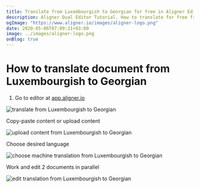 ```yaml
---
title: Translate from Luxembourgish to Georgian for free in Aligner Editor
description: Aligner Dual Editor Tutorial. How to translate for free from Luxembourgish to Georgian. Aligner is multilingual document management platform. 
ogImage: "https://www.aligner.io/images/aligner-logo.png"
date: 2020-05-06T07:09:21+03:00
image: ../images/aligner-logo.png
onBlog: true
---
```


# How to translate document from Luxembourgish to Georgian

1. Go to editor at [app.aligner.io](https://app.aligner.io "Aligner App web page")

![translate from Luxembourgish to Georgian](../aligner-blank-editor.png "translate from Luxembourgish to Georgian")

Copy-paste content or upload content

![upload content from Luxembourgish to Georgian](../aligner-uploaded-document.png "upload content from Luxembourgish to Georgian")

Choose desired language

![choose machine translation from Luxembourgish to Georgian](../aligner-language-dropdown.png "choose machine translation from Luxembourgish to Georgian")

Work and edit 2 documents in parallel

![edit translation from Luxembourgish to Georgian](../aligner-double-sitded-editor.png "edit translation from Luxembourgish to Georgian")

